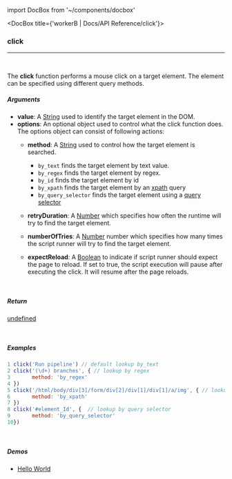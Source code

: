 import DocBox from '~/components/docbox'

<DocBox title={'workerB | Docs/API Reference/click'}>

### **click**
<hr/>
<br/>

The **click** function performs a mouse click on a target element. The element can be specified using different query methods.
<br/>

##### Arguments

-   **value**: A [String](https://developer.mozilla.org/docs/Web/JavaScript/Reference/Global_Objects/String) used to identify the target element in the DOM.
-   **options**: An optional object used to control what the click function does. The options object can consist of following actions:
    -   **method**: A [String](https://developer.mozilla.org/docs/Web/JavaScript/Reference/Global_Objects/String) used to control how the target element is searched. 
        -   `by_text` finds the target element by text value.
        -   `by_regex` finds the target element by regex.
        -   `by_id` finds the target element by id
        -   `by_xpath` finds the target element by an [xpath](https://developer.mozilla.org/en-US/docs/Web/XPath) query
        -   `by_query_selector` finds the target element using a [query selector](https://developer.mozilla.org/en-US/docs/Web/API/Document/querySelector)
    -   **retryDuration**: A [Number](https://developer.mozilla.org/docs/Web/JavaScript/Reference/Global_Objects/Number) which specifies how often the runtime will try to find the target element.

    -   **numberOfTries**: A [Number](https://developer.mozilla.org/docs/Web/JavaScript/Reference/Global_Objects/Number) number which specifies how many times the script runner will try to find the target element. 

    -   **expectReload**: A [Boolean](https://developer.mozilla.org/docs/Web/JavaScript/Reference/Global_Objects/Boolean) to indicate if script runner should expect the page to reload. If set to true, the script execution will pause after executing the click. It will resume after the page reloads.

<br/>

##### Return

[undefined](https://developer.mozilla.org/en-US/docs/Web/JavaScript/Reference/Global_Objects/undefined)

<br/>

##### Examples

```javascript
1 click('Run pipeline') // default lookup by_text
2 click('(\d+) branches', { // lookup by regex
3       method: 'by_regex'
4 })
5 click('/html/body/div[3]/form/div[2]/div[1]/div[1]/a/img', { // lookup by xpath
6       method: 'by_xpath'
7 })
8 click('#element_Id', {  // lookup by query selector
9       method: 'by_query_selector' 
10})
```

<br/>

##### Demos
-   [Hello World](/demos/helloworld)

</DocBox>